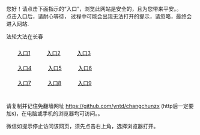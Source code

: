 您好！请点击下面指示的“入口”，浏览此网站是安全的，且为您带来平安。。 <br/>
点击入口后，请耐心等待， 过程中可能会出现无法打开的提示，请忽略，最终会进入网站. </br>

法轮大法在长春<br/>
<div style="padding:10px"><a style="margin:20px" target="_blank" href="https://dc92utcm8yvvy.cloudfront.net/2Qpsp?xwqbtwvo" id="ccLink1" rel="nofollow">入口1</a> <a target="_blank" style="margin:20px" href="https://d3d0xgb3w1eh7c.cloudfront.net/2Qpsp?spyzdnl" id="ccLink2" rel="nofollow">入口2</a> <a style="margin:20px" target="_blank" href="https://d2uyf0wjbjnj6q.cloudfront.net/2Qpsp?bizkhmvv" id="ccLink3" rel="nofollow">入口3</a></div>

<div style="padding:10px" ><a style="margin:20px" target="_blank" href="https://dc92utcm8yvvy.cloudfront.net/2Qpsp?xwqbtwvo" id="ccLink4" rel="nofollow">入口4</a> <a style="margin:20px" href="https://d3d0xgb3w1eh7c.cloudfront.net/2Qpsp?spyzdnl" target="_blank" id="ccLink5" rel="nofollow">入口5</a> <a style="margin:20px" href="https://d2uyf0wjbjnj6q.cloudfront.net/2Qpsp?bizkhmvv" target="_blank" id="ccLink6" rel="nofollow">入口6</a></div>

<div style="padding:10px"><a style="margin:20px" target="_blank" href="https://dc92utcm8yvvy.cloudfront.net/2Qpsp?xwqbtwvo" id="ccLink7" rel="nofollow">入口7</a> <a style="margin:20px" href="https://d3d0xgb3w1eh7c.cloudfront.net/2Qpsp?spyzdnl" target="_blank" id="ccLink8" rel="nofollow">入口8</a> <a style="margin:20px" target="_blank" href="https://d2uyf0wjbjnj6q.cloudfront.net/2Qpsp?bizkhmvv" id="ccLink9" rel="nofollow">入口9</a></div>

<br/>



请复制并记住免翻墙网址 https://github.com/yntd/changchunzx (http后一定要加s)，在电脑或手机的浏览器均可访问。。<br/>

微信如提示停止访问该网页，须先点击右上角，选择浏览器打开。
